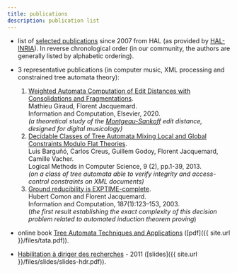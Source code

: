 ```yaml
---
title: publications
description: publication list
---
```


- list of [selected publications](https://haltools.inria.fr/Public/afficheRequetePubli.php?auteur_exp=Florent+Jacquemard&annee_publideb=2007&CB_auteur=oui&CB_titre=oui&CB_article=oui&langue=Anglais&tri_exp=annee_publi&tri_exp2=typdoc&tri_exp3=date_publi&ordre_aff=TA&Fen=Aff&css=../css/VisuRubriqueEncadre.css) since 2007 from HAL (as provided by [HAL-INRIA](https://hal.inria.fr)). In reverse chronological order 
(in our community, the authors are generally listed by alphabetic ordering).


- 3 representative publications (in computer music, XML processing and constrained tree automata theory):  
  1. [Weighted Automata Computation of Edit Distances with Consolidations and Fragmentations](https://hal.inria.fr/hal-01857267v4).  
     Mathieu Giraud, Florent Jacquemard.  
     Information and Computation, Elsevier, 2020.  
      *(a theoretical study of the [Montgeau-Sankoff](https://link.springer.com/article/10.1007/BF00117340) edit distance, designed for digital musicology)*
  2. [Decidable Classes of Tree Automata Mixing Local and Global Constraints Modulo Flat Theories](https://hal.inria.fr/hal-00852382).  
      Luis Barguñó, Carlos Creus, Guillem Godoy, Florent Jacquemard, Camille Vacher.  
      Logical Methods in Computer Science, 9 (2), pp.1-39, 2013.  
      *(on a class of tree automata able to verify integrity and access-control constraints on XML documents)*
  3. [Ground reducibility is EXPTIME-complete](https://hal.inria.fr/inria-00578859).  
      Hubert Comon and Florent Jacquemard.  
      Information and Computation, 187(1):123–153, 2003.  
      (*the first result establishing the exact complexity of this decision problem related to automated induction theorem proving*)

- online book [Tree Automata Techniques and Applications](http://tata.gforge.inria.fr) ([pdf]({{ site.url }}/files/tata.pdf)).

- [Habilitation à diriger des recherches](https://tel.archives-ouvertes.fr/tel-00643595/file/plan.pdf) - 2011 ([slides]({{ site.url }}/files/slides/slides-hdr.pdf)).






